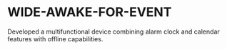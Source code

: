 # WIDE-AWAKE-FOR-EVENT
 Developed a multifunctional device combining alarm clock and calendar features with offline capabilities.
